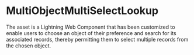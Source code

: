 # MultiObjectMultiSelectLookup
The asset is a Lightning Web Component that has been customized to enable users to choose an object of their preference and search for its associated records, thereby permitting them to select multiple records from the chosen object.
